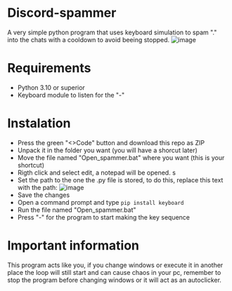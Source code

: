 # Discord-spammer
A very simple python program that uses keyboard simulation to spam "." into the chats with a cooldown to avoid beeing stopped.
![image](https://github.com/LytexWZ/Discord-spammer/assets/72569213/cd71c847-5e35-4cb9-b167-5dd1d5d6dfcd)


# Requirements 
- Python 3.10 or superior
- Keyboard module to listen for the "-"

# Instalation
- Press the green "<>Code" button and download this repo as ZIP
- Unpack it in the folder you want (you will have a shorcut later)
- Move the file named "Open_spammer.bat" where you want (this is your shortcut)
- Rigth click and select edit, a notepad will be opened. s
- Set the path to the one the .py file is stored, to do this, replace this text with the path:
  ![image](https://github.com/LytexWZ/Discord-spammer/assets/72569213/c50427a7-4f4c-4519-9d4e-488f1ee4d6ca)
- Save the changes
- Open a command prompt and type ```pip install keyboard```
- Run the file named "Open_spammer.bat"
- Press "-" for the program to start making the key sequence

# Important information
This program acts like you, if you change windows or execute it in another place the loop will still start and can cause chaos in your pc,
remember to stop the program before changing windows or it will act as an autoclicker.

